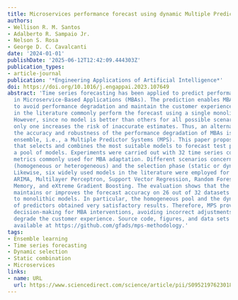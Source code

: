 ```yaml
---
title: Microservices performance forecast using dynamic Multiple Predictor Systems
authors:
- Wellison R. M. Santos
- Adalberto R. Sampaio Jr.
- Nelson S. Rosa
- George D. C. Cavalcanti
date: '2024-01-01'
publishDate: '2025-06-12T12:42:09.444303Z'
publication_types:
- article-journal
publication: '*Engineering Applications of Artificial Intelligence*'
doi: https://doi.org/10.1016/j.engappai.2023.107649
abstract: 'Time series forecasting has been applied to predict performance degradation
  in Microservice-Based Applications (MBAs). The prediction enables MBA adaptation
  to avoid performance degradation and maintain the customer experience. The approaches
  in the literature commonly perform the forecast using a single monolithic model.
  However, since no model is better than others for all possible scenarios, using
  only one increases the risk of inaccurate estimates. Thus, an alternative for improving
  the accuracy and robustness of the performance degradation of MBAs is to adopt an
  ensemble, i.e., a Multiple Predictor Systems (MPS). This paper proposes an MPS methodology
  that selects and combines the most suitable models to forecast test patterns from
  a pool of models. Experiments were carried out with 32 time series containing performance
  metrics commonly used for MBA adaptation. Different scenarios concerning the pool
  (homogeneous or heterogeneous) and the selection phase (static or dynamic) are considered.
  Likewise, six widely used models in the literature were employed for pool generation:
  ARIMA, Multilayer Perceptron, Support Vector Regression, Random Forest, Long Short-Term
  Memory, and eXtreme Gradient Boosting. The evaluation shows that the proposed solution
  maintains or improves the forecast accuracy on 26 out of 32 datasets (81.25%) compared
  to monolithic models. In particular, the homogeneous pool and the dynamic selection
  of predictors obtained very satisfactory results. Therefore, MPS provide more accurate
  decision-making for MBA interventions, avoiding incorrect adjustments that could
  degrade the customer experience. Source code, figures, and data sets are publicly
  available at https://github.com/gfads/mps-methodology.'
tags:
- Ensemble learning
- Time series forecasting
- Dynamic selection
- Static combination
- Microservices
links:
- name: URL
  url: https://www.sciencedirect.com/science/article/pii/S095219762301833X
---
```

